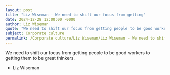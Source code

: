 ```yaml
---
layout: post
title: "Liz Wiseman - We need to shift our focus from getting"
date: 2024-12-28 12:00:00 -0000
author: Liz Wiseman
quote: "We need to shift our focus from getting people to be good workers to getting them to be great thinkers."
subject: Corporate culture
permalink: /Corporate culture/Liz Wiseman/Liz Wiseman - We need to shift our focus from getting
---
```


We need to shift our focus from getting people to be good workers to getting them to be great thinkers.

- Liz Wiseman
